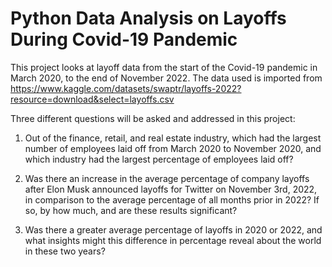 
# Python Data Analysis on Layoffs During Covid-19 Pandemic


This project looks at layoff data from the start of the Covid-19 pandemic in March 2020, to the end of November 2022.
The data used is imported from https://www.kaggle.com/datasets/swaptr/layoffs-2022?resource=download&select=layoffs.csv 

Three different questions will be asked and addressed in this project: 

1) Out of the finance, retail, and real estate industry, which had the largest number of employees laid off from March 2020 to November 2020, and which industry had the largest percentage of employees laid off?

2) Was there an increase in the average percentage of company layoffs after Elon Musk announced layoffs for Twitter on November 3rd, 2022, in comparison to the average percentage of all months prior in 2022? If so, by how much, and are these results significant?

3) Was there a greater average percentage of layoffs in 2020 or 2022, and what insights might this difference in percentage reveal about the world in these two years?


